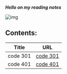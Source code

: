 
***Hello on my reading notes***

![img](https://clickup.com/blog/wp-content/uploads/2020/01/note-taking.png)



## **Contents:**

| Title     | URL |
| ----------- | ----------- |
| code 301    | [code 301 ](https://heba1998.github.io/Reading-Note-/code301)     |
|code 401   |       [code 401](https://heba1998.github.io/Reading-Note-/code401) |